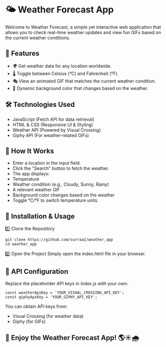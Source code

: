 # 🌤️ Weather Forecast App
Welcome to Weather Forecast, a simple yet interactive web application that allows you to check real-time weather updates and view fun GIFs based on the current weather conditions.

## 🚀 Features
- 🌍 Get weather data for any location worldwide.
- 🌡️ Toggle between Celsius (°C) and Fahrenheit (°F).
- 🎭 View an animated GIF that matches the current weather condition.
- 🎨 Dynamic background color that changes based on the weather.

## 🛠️ Technologies Used
- JavaScript (Fetch API for data retrieval)
- HTML & CSS (Responsive UI & Styling)
- Weather API (Powered by Visual Crossing)
- Giphy API (For weather-related GIFs)

## 🎯 How It Works
- Enter a location in the input field.
- Click the "Search" button to fetch the weather.
- The app displays:
 - Temperature
 - Weather condition (e.g., Cloudy, Sunny, Rainy)
 - A relevant weather GIF
 - Background color changes based on the weather
- Toggle °C/°F to switch temperature units.
## 🔧 Installation & Usage
1️⃣ Clone the Repository

```
git clone https://github.com/surraaI/weather_app
cd weather_app
```

2️⃣ Open the Project
Simply open the index.html file in your browser.

## 📌 API Configuration
Replace the placeholder API keys in index.js with your own:

```
const weatherApiKey = 'YOUR_VISUAL_CROSSING_API_KEY';
const giphyApiKey = 'YOUR_GIPHY_API_KEY';
```
You can obtain API keys from:

- Visual Crossing (for weather data)
- Giphy (for GIFs)

## 🚀 Enjoy the Weather Forecast App! 🌎☀️🌧️
